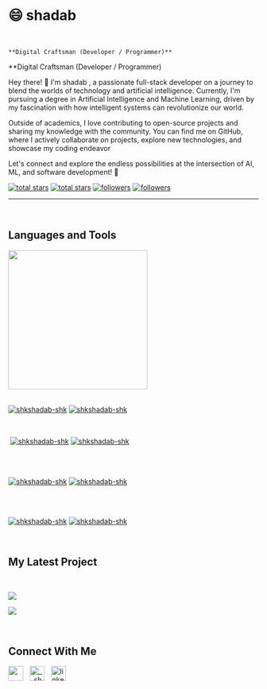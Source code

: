 <h1>😄  shadab</h1>
<br /> 

                    
`**Digital Craftsman (Developer / Programmer)**`

                    

                    

<p align="left">**Digital Craftsman (Developer / Programmer)

Hey there! 👋 I'm shadab , a passionate full-stack developer on a journey to blend the worlds of technology and artificial intelligence. Currently, I'm pursuing a degree in Artificial Intelligence and Machine Learning, driven by my fascination with how intelligent systems can revolutionize our world.

Outside of academics, I love contributing to open-source projects and sharing my knowledge with the community. You can find me on GitHub, where I actively collaborate on projects, explore new technologies, and showcase my coding endeavor

Let's connect and explore the endless possibilities at the intersection of AI, ML, and software development! 🚀 </p>
<p align="left"> 
  <a href="https://github.com/shkshadab-shk?tab=repositories&sort=stargazers#gh-light-mode-only">
    <img alt="total stars" title="Total stars on GitHub" src="https://custom-icon-badges.demolab.com/github/stars/shkshadab-shk?color=3ea97d&style=for-the-badge&labelColor=40b682&logo=star#gh-light-mode-only"/></a>
  
  <a href="https://github.com/shkshadab-shk?tab=repositories&sort=stargazers#gh-dark-mode-only">
    <img alt="total stars" title="Total stars on GitHub" src="https://custom-icon-badges.demolab.com/github/stars/shkshadab-shk?color=655489&style=for-the-badge&labelColor=c691e9&logo=star#gh-dark-mode-only"/></a>
  
  <a href="https://github.com/shkshadab-shk?tab=followers#gh-light-mode-only">
    <img alt="followers" title="Follow me on Github" src="https://custom-icon-badges.demolab.com/github/followers/shkshadab-shk?color=2c4954&labelColor=2c3e50&style=for-the-badge&logo=person-add&label=Follow&logoColor=white#gh-light-mode-only"/></a>
    
  <a href="https://github.com/shkshadab-shk?tab=followers#gh-dark-mode-only">
    <img alt="followers" title="Follow me on Github" src="https://custom-icon-badges.demolab.com/github/followers/shkshadab-shk?color=dacc84&labelColor=f9e692&style=for-the-badge&logo=person-add&label=Follow&logoColor=white#gh-dark-mode-only"/></a>
</p>

---
<br />

                    

<h2>Languages and Tools</h2> 
<p align="left">
<img width="280px"  src="https://skillicons.dev/icons?i=html,css,javascript,java,rust,python,bootstrap,c,c#,c plus plus,nodejs,reactjs
&perline=9"  />
</p>
<br /

                    

<p><a href="https://github.com/shkshadab-shk#gh-dark-mode-only" target="_blank"><img align="center" src="https://github-readme-stats.vercel.app/api/top-langs/?username=shkshadab-shk&langs_count=6&show_icon=true&layout=compact&theme=nightowl#gh-dark-mode-only" alt="shkshadab-shk" /></a>
  <a href="https://github.com/shkshadab-shk#gh-light-mode-only" target="_blank"><img align="center" src="https://github-readme-stats.vercel.app/api/top-langs/?username=shkshadab-shk&langs_count=6&show_icon=true&layout=compact&theme=vue#gh-light-mode-only" alt="shkshadab-shk" /></a>
</p>

<br />

<p>&nbsp;<a href="https://github.com/shkshadab-shk#gh-dark-mode-only" target="_blank"><img align="center" src="https://github-readme-stats.vercel.app/api?username=shkshadab-shk&count_private=true&show_icons=true&theme=nightowl#gh-dark-mode-only" alt="shkshadab-shk" /></a>
<a href="https://github.com/shkshadab-shk#gh-light-mode-only" target="_blank"><img align="center" src="https://github-readme-stats.vercel.app/api?username=shkshadab-shk&count_private=true&show_icons=true&theme=vue#gh-light-mode-only" alt="shkshadab-shk" /></a>
</p> 
<br>
<br />

<p><a href="https://github.com/shkshadab-shk#gh-dark-mode-only" target="_blank"><img align="center" src="https://streak-stats.demolab.com?user=shkshadab-shk&theme=nightowl#gh-dark-mode-only" alt="shkshadab-shk"/></a>
<a href="https://github.com/shkshadab-shk#gh-light-mode-only" target="_blank"><img align="center" src="https://streak-stats.demolab.com?user=shkshadab-shk&theme=vue#gh-light-mode-only" alt="shkshadab-shk"/></a></p>
<br/>
<br />

<p><a href="https://github.com/shkshadab-shk#gh-dark-mode-only" target="_blank"><img align="center" src="https://github-readme-activity-graph.cyclic.app/graph?username=shkshadab-shk&theme=nightowl#gh-dark-mode-only" alt="shkshadab-shk" /></a>
<a href="https://github.com/shkshadab-shk#gh-light-mode-only" target="_blank"><img align="center" src="https://github-readme-activity-graph.cyclic.app/graph?username=shkshadab-shk&theme=vue#gh-light-mode-only" alt="shkshadab-shk" /></a></p>
<br/>

<h2>My Latest Project</h2> 
<br />
<p><a href="https://github.com/shkshadab-shk/Stock-Prediction#gh-dark-mode-only" target="_blank"><img align="center" src="https://github-readme-stats.vercel.app/api/pin/?username=shkshadab-shk&repo=Stock-Prediction&theme=nightowl&show_owner=true#gh-dark-mode-only"/></a></p>
<p><a href="https://github.com/shkshadab-shk/Stock-Prediction#gh-light-mode-only" target="_blank"><img align="center" src="https://github-readme-stats.vercel.app/api/pin/?username=shkshadab-shk&repo=Stock-Prediction&theme=vue&show_owner=true#gh-light-mode-only"/></a></p>
<br />


                    

<h2>Connect With Me</h2> 
<p align="left">
<a href="https://twitter.com/" target="_blank"><img align="left" width="30px" style="padding-right:10px;" src="https://raw.githubusercontent.com/rahuldkjain/github-profile-readme-generator/master/src/images/icons/Social/twitter.svg" alt="" /></a>
<a href="https://instagram.com/__shadab.___" target="_blank"><img align="left" width="30px" style="padding-right:10px" src="https://raw.githubusercontent.com/rahuldkjain/github-profile-readme-generator/master/src/images/icons/Social/instagram.svg" alt="__shadab.___" /></a>
<a href="https://www.linkedin.com/in/shaikh-shadab-b5b3b31b6/" target="_blank"><img align="left" alt="linkedin" width="30px" style="padding-right: 10px;" src="https://cdn.jsdelivr.net/gh/devicons/devicon/icons/linkedin/linkedin-original.svg" /></a>
</p
